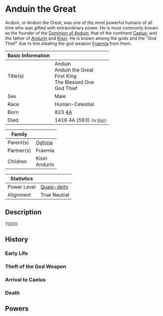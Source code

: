 # Anduin the Great

Anduin, or Anduin the Great, was one of the most powerful humans of all time who was gifted with extraordinary power. He is most commonly known as the founder of the [Dominion of Anduin](../Factions/Nations/dominion_of_anduin.md), that of the continent [Caelus](../Locations/Land/caelus.md), and the father of [Andurin](andurin.md) and [Kisiri](kisiri.md). He is known among the gods and the "God Thief" due to him stealing the god weapon [Fraemia](../Objects/fraemia.md) from them.

| Basic Information | |
| - | - |
| Title(s) | Anduin<br>Anduin the Great<br>First King<br>The Blessed One<br>God Thief |
| Sex | Male |
| Race | Human-Celestial |
| Born | 823 [4A](../Events/timeline.md#4th---age-of-the-ancients) |
| Died | 1416 4A (593) <sub><sup>(by [Kisiri](kisiri.md))</sup></sub>|

| Family | |
| - | - |
| Parent(s) | [Oghma](../Factions/Religions/gods.md#deities-of-the-forgotten-realms) |
| Partner(s) | Fraemia |
| Children | Kisiri<br>Andurin |

| Statistics | |
| - | - |
| Power Level | [Quasi-deity](../Factions/Religions/gods.md#quasi-deity) |
| Alignment | True Neutral |

## Description

TODO

## History

### Early Life

### Theft of the God Weapon

### Arrival to Caelus

### Death

## Powers

